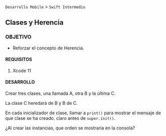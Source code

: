 
`Desarrollo Mobile` > `Swift Intermedio` 

## Clases y Herencia

### OBJETIVO

- Reforzar el concepto de Herencia.

#### REQUISITOS

1. Xcode 11

#### DESARROLLO

Crear tres clases, una llamada A, otra B y la última C.

La clase C heredará de B y B de C.

En cada inicializador de clase, llamar a `print()` para mostrar el mensaje de que clase se ha creado. claro antes de `super.init()`.

¿Al crear las instancias, que orden se mostraria en la consola?
